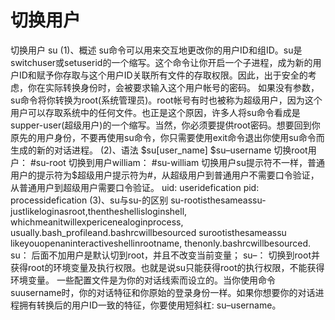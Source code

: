 # 切换用户

切换用户
su
(1)、概述
	su命令可以用来交互地更改你的用户ID和组ID。su是switchuser或setuserid的一个缩写。这个命令让你开启一个子进程，成为新的用户ID和赋予你存取与这个用户ID关联所有文件的存取权限。因此，出于安全的考虑，你在实际转换身份时，会被要求输入这个用户帐号的密码。
	如果没有参数，su命令将你转换为root(系统管理员)。root帐号有时也被称为超级用户，因为这个用户可以存取系统中的任何文件。也正是这个原因，许多人将su命令看成是supper-user(超级用户)的一个缩写。当然，你必须要提供root密码。想要回到你原先的用户身份，不要再使用su命令，你只需要使用exit命令退出你使用su命令而生成的新的对话进程。
(2)、语法
$su[user_name]
$su–username
切换root用户：
#su-root
切换到用户william：
#su-william
	切换用户su提示符不一样，普通用户的提示符为$超级用户提示符为#，从超级用户到普通用户不需要口令验证，从普通用户到超级用户需要口令验证。
uid:	useridefication
pid:	processidefication
(3)、su与su-的区别
su-rootisthesameassu-
justlikeloginasroot,thentheshellisloginshell,
whichmeanitwillexpericenealoginprocess,
usually.bash_profileand.bashrcwillbesourced
surootisthesameassu
likeyouopenaninteractiveshellinrootname,
thenonly.bashrcwillbesourced.
su：
	后面不加用户是默认切到root，并且不改变当前变量；
su–：
	切换到root并获得root的环境变量及执行权限。也就是说su只能获得root的执行权限，不能获得环境变量。
	一些配置文件是为你的对话线索而设立的。当你使用命令suusername时，你的对话特征和你原始的登录身份一样。如果你想要你的对话进程拥有转换后的用户ID一致的特征，你要使用短斜杠:
su–username。
